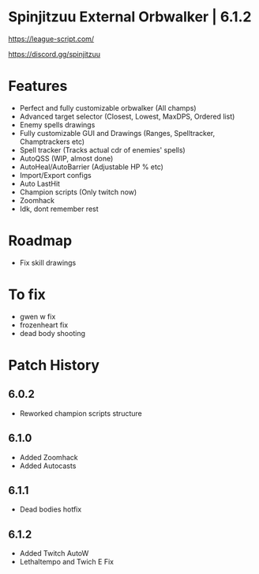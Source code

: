 # Spinjitzuu External Orbwalker | 6.1.2

https://league-script.com/

https://discord.gg/spinjitzuu

# Features

- Perfect and fully customizable orbwalker (All champs)
- Advanced target selector (Closest, Lowest, MaxDPS, Ordered list)
- Enemy spells drawings
- Fully customizable GUI and Drawings (Ranges, Spelltracker, Champtrackers etc)
- Spell tracker (Tracks actual cdr of enemies' spells)
- AutoQSS (WIP, almost done)
- AutoHeal/AutoBarrier (Adjustable HP % etc)
- Import/Export configs
- Auto LastHit
- Champion scripts (Only twitch now)
- Zoomhack
- Idk, dont remember rest

# Roadmap

- Fix skill drawings

# To fix

- gwen w fix
- frozenheart fix
- dead body shooting

# Patch History

## 6.0.2
- Reworked champion scripts structure 

## 6.1.0
- Added Zoomhack
- Added Autocasts

## 6.1.1
- Dead bodies hotfix

## 6.1.2
- Added Twitch AutoW
- Lethaltempo and Twich E Fix
